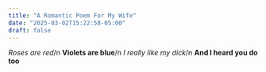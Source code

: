 ```yaml
---
title: "A Romantic Poem For My Wife"
date: "2025-03-02T15:22:58-05:00"
draft: false
---
```


*Roses are red*/n
**Violets are blue**/n
*I really like my dick*/n
**And I heard you do too**

